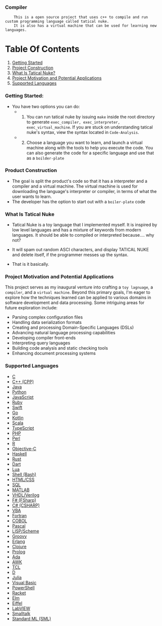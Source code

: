 ### Compiler 
```
    This is a open source project that uses c++ to compile and run custom programming language called tatical nuke.
    It is also has a virtual machine that can be used for learning new languages.
```

# Table Of Contents

1. [Getting Started](#getting-started)
2. [Project Construction](#product-construction)
3. [What Is Tatical Nuke?](#what-is-tatical-nuke-?)
4. [Project Motivation and Potential Applications](#project-motivation-and-potential-applications)
5. [Supported Languages](#supported-languages)

### Getting Started:
* You have two options you can do:
    - 1. You can run tatical nuke by issuing `make` inside the root directory to generate `exec_compiler, exec_interpreter, exec_virtual_machine`. If you are stuck on understanding tatical nuke's syntax, view the syntax located in `Code-Analysis`.
    - 2. Choose a language you want to learn, and launch a virtual machine along with the tools to help you execute the code. 
         You can also generate the code for a specific language and use that as a `boilder-plate`

### Product Construction
* The goal is split the product's code so that it has a interpreter and a compiler and a virtual machine. The virtual machine is used for downloading the language's interpreter or compiler, in terms of what the user wants to learn.
* The developer has the option to start out with a `boiler-plate` code 

### What Is Tatical Nuke
* Tatical Nuke is a toy language that I implemented myself. It is inspired by low level languages and has a mixture of keywords from modern languages. It should be able to compiled or interpreted because.... why not? 

* It will spam out random ASCI characters, and display TATICAL NUKE and delete itself, if the programmer messes up the syntax.

* That is it basically. 

### Project Motivation and Potential Applications

This project serves as my inaugural venture into crafting a `toy lagnuage`, a `compiler`, and a `virtual machine`. Beyond this primary goals, I'm eager to explore how the techniques learned can be applied to various domains in software development and data processing. Some intriguing areas for future exploration include:

- Parsing complex configuration files
- Handling data serialization formats
- Creating and processing Domain-Specific Languages (DSLs)
- Advancing natural language processing capabilities
- Developing compiler front-ends
- Interpreting query languages
- Building code analysis and static checking tools
- Enhancing document processing systems
### Supported Languages
* [C](https://en.cppreference.com/w/c)
* [C++ (CPP)](https://en.cppreference.com/w/cpp)
* [Java](https://docs.oracle.com/en/java/)
* [Python](https://docs.python.org/3/)
* [JavaScript](https://developer.mozilla.org/en-US/docs/Web/JavaScript)
* [Ruby](https://www.ruby-lang.org/en/documentation/)
* [Swift](https://swift.org/documentation/)
* [Go](https://golang.org/doc/)
* [Kotlin](https://kotlinlang.org/docs/home.html)
* [Scala](https://docs.scala-lang.org/)
* [TypeScript](https://www.typescriptlang.org/docs/)
* [PHP](https://www.php.net/manual/en/)
* [Perl](https://perldoc.perl.org/)
* [R](https://www.r-project.org/other-docs.html)
* [Objective-C](https://developer.apple.com/library/archive/documentation/Cocoa/Conceptual/ProgrammingWithObjectiveC/Introduction/Introduction.html)
* [Haskell](https://www.haskell.org/documentation/)
* [Rust](https://www.rust-lang.org/learn)
* [Dart](https://dart.dev/guides)
* [Lua](https://www.lua.org/manual/5.4/)
* [Shell (Bash)](https://www.gnu.org/software/bash/manual/)
* [HTML/CSS](https://developer.mozilla.org/en-US/docs/Web/HTML)
* [SQL](https://dev.mysql.com/doc/)
* [MATLAB](https://www.mathworks.com/help/matlab/)
* [VHDL/Verilog](https://www.eda.org/svdb/view_category.php?categoryId=21)
* [F# (FSharp)](https://fsharp.org/learn/)
* [C# (CSHARP)](https://docs.microsoft.com/en-us/dotnet/csharp/)
* [VBA](https://docs.microsoft.com/en-us/office/vba/api/overview/)
* [Fortran](https://fortran-lang.org/learn/)
* [COBOL](https://open-cobol.sourceforge.io/)
* [Pascal](https://www.freepascal.org/docs.html)
* [LISP/Scheme](https://docs.racket-lang.org/)
* [Groovy](https://groovy-lang.org/documentation.html)
* [Erlang](https://www.erlang.org/docs)
* [Clojure](https://clojure.org/guides/getting_started)
* [Prolog](https://www.swi-prolog.org/pldoc/doc_for?object=manual)
* [Ada](https://learn.adacore.com/courses/intro-to-ada/)
* [AWK](https://www.gnu.org/software/gawk/manual/gawk.html)
* [TCL](https://www.tcl.tk/man/)
* [D](https://dlang.org/documentation.html)
* [Julia](https://docs.julialang.org/en/)
* [Visual Basic](https://docs.microsoft.com/en-us/dotnet/visual-basic/)
* [PowerShell](https://docs.microsoft.com/en-us/powershell/)
* [Racket](https://docs.racket-lang.org/)
* [Elm](https://guide.elm-lang.org/)
* [Eiffel](https://www.eiffel.org/doc/)
* [LabVIEW](https://www.ni.com/en-us/support/documentation.html)
* [Smalltalk](https://wiki.c2.com/?SmalltalkDocumentation)
* [Standard ML (SML)](https://smlfamily.github.io/)